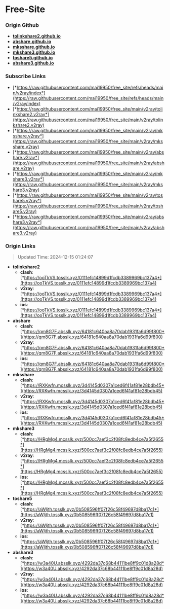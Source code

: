 # Free-Site

### Origin Github

- [**tolinkshare2.github.io**](https://github.com/tolinkshare2/tolinkshare2.github.io)
- [**abshare.github.io**](https://github.com/abshare/abshare.github.io)
- [**mksshare.github.io**](https://github.com/mksshare/mksshare.github.io)
- [**mkshare3.github.io**](https://github.com/mkshare3/mkshare3.github.io)
- [**toshare5.github.io**](https://github.com/toshare5/toshare5.github.io)
- [**abshare3.github.io**](https://github.com/abshare3/abshare3.github.io)

### Subscribe Links

- [*https://raw.githubusercontent.com/mai19950/free_site/refs/heads/main/v2ray/index*](https://raw.githubusercontent.com/mai19950/free_site/refs/heads/main/v2ray/index)
- [*https://raw.githubusercontent.com/mai19950/free_site/main/v2ray/tolinkshare2.v2ray*](https://raw.githubusercontent.com/mai19950/free_site/main/v2ray/tolinkshare2.v2ray)
- [*https://raw.githubusercontent.com/mai19950/free_site/main/v2ray/mksshare.v2ray*](https://raw.githubusercontent.com/mai19950/free_site/main/v2ray/mksshare.v2ray)
- [*https://raw.githubusercontent.com/mai19950/free_site/main/v2ray/abshare.v2ray*](https://raw.githubusercontent.com/mai19950/free_site/main/v2ray/abshare.v2ray)
- [*https://raw.githubusercontent.com/mai19950/free_site/main/v2ray/mkshare3.v2ray*](https://raw.githubusercontent.com/mai19950/free_site/main/v2ray/mkshare3.v2ray)
- [*https://raw.githubusercontent.com/mai19950/free_site/main/v2ray/toshare5.v2ray*](https://raw.githubusercontent.com/mai19950/free_site/main/v2ray/toshare5.v2ray)
- [*https://raw.githubusercontent.com/mai19950/free_site/main/v2ray/abshare3.v2ray*](https://raw.githubusercontent.com/mai19950/free_site/main/v2ray/abshare3.v2ray)

### Origin Links

> Updated Time: 2024-12-15 01:24:07

- **tolinkshare2**
  - **clash**: [*https://ooTkVS.tosslk.xyz/0111efc14899d1fcdb3389969bc137a4*](https://ooTkVS.tosslk.xyz/0111efc14899d1fcdb3389969bc137a4)
  - **v2ray**: [*https://ooTkVS.tosslk.xyz/0111efc14899d1fcdb3389969bc137a4*](https://ooTkVS.tosslk.xyz/0111efc14899d1fcdb3389969bc137a4)
  - **ios**: [*https://ooTkVS.tosslk.xyz/0111efc14899d1fcdb3389969bc137a4*](https://ooTkVS.tosslk.xyz/0111efc14899d1fcdb3389969bc137a4)
- **abshare**
  - **clash**: [*https://qm8G7F.absslk.xyz/64181c640aa8a70dab1931fa6d99f800*](https://qm8G7F.absslk.xyz/64181c640aa8a70dab1931fa6d99f800)
  - **v2ray**: [*https://qm8G7F.absslk.xyz/64181c640aa8a70dab1931fa6d99f800*](https://qm8G7F.absslk.xyz/64181c640aa8a70dab1931fa6d99f800)
  - **ios**: [*https://qm8G7F.absslk.xyz/64181c640aa8a70dab1931fa6d99f800*](https://qm8G7F.absslk.xyz/64181c640aa8a70dab1931fa6d99f800)
- **mksshare**
  - **clash**: [*https://RXKwfn.mcsslk.xyz/3d4145d0307a1ced6f41af81e28bdb45*](https://RXKwfn.mcsslk.xyz/3d4145d0307a1ced6f41af81e28bdb45)
  - **v2ray**: [*https://RXKwfn.mcsslk.xyz/3d4145d0307a1ced6f41af81e28bdb45*](https://RXKwfn.mcsslk.xyz/3d4145d0307a1ced6f41af81e28bdb45)
  - **ios**: [*https://RXKwfn.mcsslk.xyz/3d4145d0307a1ced6f41af81e28bdb45*](https://RXKwfn.mcsslk.xyz/3d4145d0307a1ced6f41af81e28bdb45)
- **mkshare3**
  - **clash**: [*https://HRgMg4.mcsslk.xyz/500cc7aef3c2f08fc8edb4ce7a5f2655*](https://HRgMg4.mcsslk.xyz/500cc7aef3c2f08fc8edb4ce7a5f2655)
  - **v2ray**: [*https://HRgMg4.mcsslk.xyz/500cc7aef3c2f08fc8edb4ce7a5f2655*](https://HRgMg4.mcsslk.xyz/500cc7aef3c2f08fc8edb4ce7a5f2655)
  - **ios**: [*https://HRgMg4.mcsslk.xyz/500cc7aef3c2f08fc8edb4ce7a5f2655*](https://HRgMg4.mcsslk.xyz/500cc7aef3c2f08fc8edb4ce7a5f2655)
- **toshare5**
  - **clash**: [*https://aWljth.tosslk.xyz/0b508596ff07f26c58f49697d8ba17c1*](https://aWljth.tosslk.xyz/0b508596ff07f26c58f49697d8ba17c1)
  - **v2ray**: [*https://aWljth.tosslk.xyz/0b508596ff07f26c58f49697d8ba17c1*](https://aWljth.tosslk.xyz/0b508596ff07f26c58f49697d8ba17c1)
  - **ios**: [*https://aWljth.tosslk.xyz/0b508596ff07f26c58f49697d8ba17c1*](https://aWljth.tosslk.xyz/0b508596ff07f26c58f49697d8ba17c1)
- **abshare3**
  - **clash**: [*https://w3a40U.absslk.xyz/4292da37c68b44111be8ff9c01d8a28d*](https://w3a40U.absslk.xyz/4292da37c68b44111be8ff9c01d8a28d)
  - **v2ray**: [*https://w3a40U.absslk.xyz/4292da37c68b44111be8ff9c01d8a28d*](https://w3a40U.absslk.xyz/4292da37c68b44111be8ff9c01d8a28d)
  - **ios**: [*https://w3a40U.absslk.xyz/4292da37c68b44111be8ff9c01d8a28d*](https://w3a40U.absslk.xyz/4292da37c68b44111be8ff9c01d8a28d)

